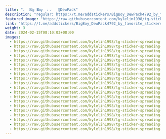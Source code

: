 ```yaml
---
title: "𝁘  𝐁𝗂𝗀 𝐁𝗈𝗒  ៸ ៸   @DewPack"
description: "regular: https://t.me/addstickers/BigBoy_DewPack4792_by_favorite_stickers_bot"
featured_image: "https://raw.githubusercontent.com/kylelin1998/tg-sticker-spreading-worldwide-images/main/img/a61ac37a-f903-4fda-9031-d64c6b5bad88.jpg"
link: "https://t.me/addstickers/BigBoy_DewPack4792_by_favorite_stickers_bot"
weight: 3
date: 2024-02-15T08:10:03+08:00
images:
  - https://raw.githubusercontent.com/kylelin1998/tg-sticker-spreading-worldwide-images/main/img/a61ac37a-f903-4fda-9031-d64c6b5bad88.jpg
  - https://raw.githubusercontent.com/kylelin1998/tg-sticker-spreading-worldwide-images/main/img/f190cf1a-dc37-42dc-9927-f83930308c2b.jpg
  - https://raw.githubusercontent.com/kylelin1998/tg-sticker-spreading-worldwide-images/main/img/3652f3a4-9e1e-4bb6-b556-b0a9d1ce3ae1.jpg
  - https://raw.githubusercontent.com/kylelin1998/tg-sticker-spreading-worldwide-images/main/img/7861642c-dbb9-4583-aa60-7f698a65fda4.jpg
  - https://raw.githubusercontent.com/kylelin1998/tg-sticker-spreading-worldwide-images/main/img/1163b101-d090-441e-b887-a1e1e102ff61.jpg
  - https://raw.githubusercontent.com/kylelin1998/tg-sticker-spreading-worldwide-images/main/img/16b81a89-ab4a-45a3-8c04-2218e5885144.jpg
  - https://raw.githubusercontent.com/kylelin1998/tg-sticker-spreading-worldwide-images/main/img/7856ba07-0089-4cee-8080-097e88a924ec.jpg
  - https://raw.githubusercontent.com/kylelin1998/tg-sticker-spreading-worldwide-images/main/img/ac48a845-9e27-4719-bef4-a4a5cc49cacb.jpg
  - https://raw.githubusercontent.com/kylelin1998/tg-sticker-spreading-worldwide-images/main/img/dce4405b-56ad-4700-8ea3-b882989dabc3.jpg
  - https://raw.githubusercontent.com/kylelin1998/tg-sticker-spreading-worldwide-images/main/img/985e31e2-e65a-45e0-9cf4-02fc8568e8af.jpg
  - https://raw.githubusercontent.com/kylelin1998/tg-sticker-spreading-worldwide-images/main/img/ed41478b-e1e4-4010-a079-549d0ab37349.jpg
  - https://raw.githubusercontent.com/kylelin1998/tg-sticker-spreading-worldwide-images/main/img/6d0d1185-b3de-4d96-acf7-1a38bded5e09.jpg
  - https://raw.githubusercontent.com/kylelin1998/tg-sticker-spreading-worldwide-images/main/img/575e2bc1-9839-46e1-8c78-7cfe5869ccff.jpg
  - https://raw.githubusercontent.com/kylelin1998/tg-sticker-spreading-worldwide-images/main/img/30b60ab8-a2a2-4f89-946e-803b57fd7efd.jpg
  - https://raw.githubusercontent.com/kylelin1998/tg-sticker-spreading-worldwide-images/main/img/5eae426d-9059-4e22-83ac-30a4427b54f4.jpg
  - https://raw.githubusercontent.com/kylelin1998/tg-sticker-spreading-worldwide-images/main/img/cae7607f-897e-4ef4-a400-7fa6e19896ac.jpg
  - https://raw.githubusercontent.com/kylelin1998/tg-sticker-spreading-worldwide-images/main/img/8b935a6a-1b5c-4fd8-9406-1943699b670e.jpg
  - https://raw.githubusercontent.com/kylelin1998/tg-sticker-spreading-worldwide-images/main/img/b95bd152-da6b-4171-af3a-0d293a7c3631.jpg
  - https://raw.githubusercontent.com/kylelin1998/tg-sticker-spreading-worldwide-images/main/img/7012c0e8-8839-4432-aa04-5f55d65731a1.jpg
  - https://raw.githubusercontent.com/kylelin1998/tg-sticker-spreading-worldwide-images/main/img/9fd93c73-4bc6-4708-b548-3a2bb1b1aa65.jpg
---
```

